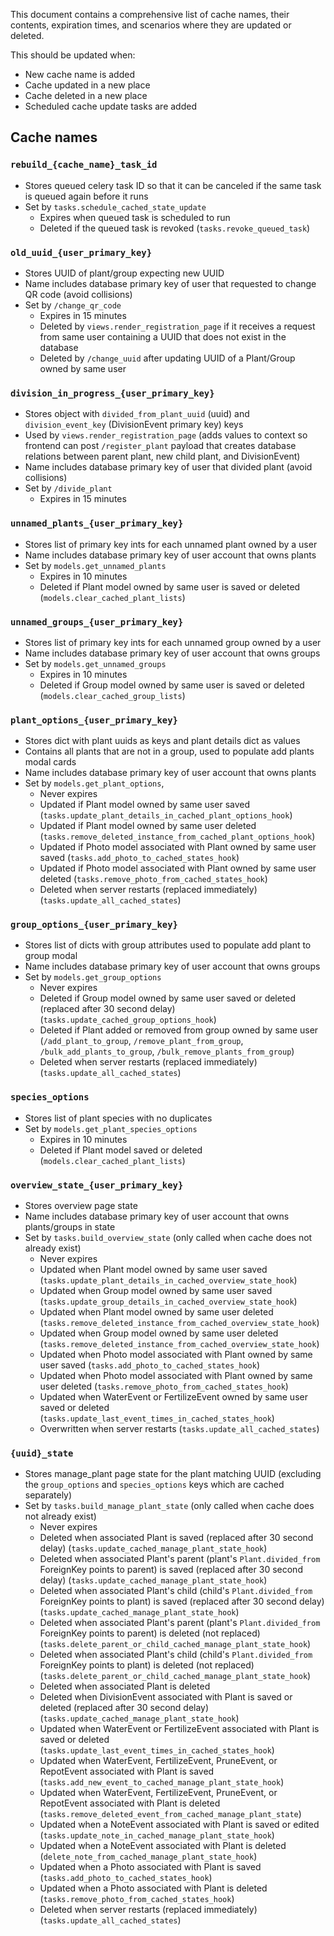 This document contains a comprehensive list of cache names, their contents, expiration times, and scenarios where they are updated or deleted.

This should be updated when:
- New cache name is added
- Cache updated in a new place
- Cache deleted in a new place
- Scheduled cache update tasks are added

## Cache names

### `rebuild_{cache_name}_task_id`
- Stores queued celery task ID so that it can be canceled if the same task is queued again before it runs
- Set by `tasks.schedule_cached_state_update`
  * Expires when queued task is scheduled to run
  * Deleted if the queued task is revoked (`tasks.revoke_queued_task`)

### `old_uuid_{user_primary_key}`
- Stores UUID of plant/group expecting new UUID
- Name includes database primary key of user that requested to change QR code (avoid collisions)
- Set by `/change_qr_code`
  * Expires in 15 minutes
  * Deleted by `views.render_registration_page` if it receives a request from same user containing a UUID that does not exist in the database
  * Deleted by `/change_uuid` after updating UUID of a Plant/Group owned by same user

### `division_in_progress_{user_primary_key}`
- Stores object with `divided_from_plant_uuid` (uuid) and `division_event_key` (DivisionEvent primary key) keys
- Used by `views.render_registration_page` (adds values to context so frontend can post `/register_plant` payload that creates database relations between parent plant, new child plant, and DivisionEvent)
- Name includes database primary key of user that divided plant (avoid collisions)
- Set by `/divide_plant`
  * Expires in 15 minutes

### `unnamed_plants_{user_primary_key}`
- Stores list of primary key ints for each unnamed plant owned by a user
- Name includes database primary key of user account that owns plants
- Set by `models.get_unnamed_plants`
  * Expires in 10 minutes
  * Deleted if Plant model owned by same user is saved or deleted (`models.clear_cached_plant_lists`)

### `unnamed_groups_{user_primary_key}`
- Stores list of primary key ints for each unnamed group owned by a user
- Name includes database primary key of user account that owns groups
- Set by `models.get_unnamed_groups`
  * Expires in 10 minutes
  * Deleted if Group model owned by same user is saved or deleted (`models.clear_cached_group_lists`)

### `plant_options_{user_primary_key}`
- Stores dict with plant uuids as keys and plant details dict as values
- Contains all plants that are not in a group, used to populate add plants modal cards
- Name includes database primary key of user account that owns plants
- Set by `models.get_plant_options`,
  * Never expires
  * Updated if Plant model owned by same user saved (`tasks.update_plant_details_in_cached_plant_options_hook`)
  * Updated if Plant model owned by same user deleted (`tasks.remove_deleted_instance_from_cached_plant_options_hook`)
  * Updated if Photo model associated with Plant owned by same user saved (`tasks.add_photo_to_cached_states_hook`)
  * Updated if Photo model associated with Plant owned by same user deleted (`tasks.remove_photo_from_cached_states_hook`)
  * Deleted when server restarts (replaced immediately) (`tasks.update_all_cached_states`)

### `group_options_{user_primary_key}`
- Stores list of dicts with group attributes used to populate add plant to group modal
- Name includes database primary key of user account that owns groups
- Set by `models.get_group_options`
  * Never expires
  * Deleted if Group model owned by same user saved or deleted (replaced after 30 second delay) (`tasks.update_cached_group_options_hook`)
  * Deleted if Plant added or removed from group owned by same user (`/add_plant_to_group`, `/remove_plant_from_group`, `/bulk_add_plants_to_group`, `/bulk_remove_plants_from_group`)
  * Deleted when server restarts (replaced immediately) (`tasks.update_all_cached_states`)

### `species_options`
- Stores list of plant species with no duplicates
- Set by `models.get_plant_species_options`
  * Expires in 10 minutes
  * Deleted if Plant model saved or deleted (`models.clear_cached_plant_lists`)

### `overview_state_{user_primary_key}`
- Stores overview page state
- Name includes database primary key of user account that owns plants/groups in state
- Set by `tasks.build_overview_state` (only called when cache does not already exist)
  * Never expires
  * Updated when Plant model owned by same user saved (`tasks.update_plant_details_in_cached_overview_state_hook`)
  * Updated when Group model owned by same user saved (`tasks.update_group_details_in_cached_overview_state_hook`)
  * Updated when Plant model owned by same user deleted (`tasks.remove_deleted_instance_from_cached_overview_state_hook`)
  * Updated when Group model owned by same user deleted (`tasks.remove_deleted_instance_from_cached_overview_state_hook`)
  * Updated when Photo model associated with Plant owned by same user saved (`tasks.add_photo_to_cached_states_hook`)
  * Updated when Photo model associated with Plant owned by same user deleted (`tasks.remove_photo_from_cached_states_hook`)
  * Updated when WaterEvent or FertilizeEvent owned by same user saved or deleted (`tasks.update_last_event_times_in_cached_states_hook`)
  * Overwritten when server restarts (`tasks.update_all_cached_states`)

### `{uuid}_state`
- Stores manage_plant page state for the plant matching UUID (excluding the `group_options` and `species_options` keys which are cached separately)
- Set by `tasks.build_manage_plant_state` (only called when cache does not already exist)
  * Never expires
  * Deleted when associated Plant is saved (replaced after 30 second delay) (`tasks.update_cached_manage_plant_state_hook`)
  * Deleted when associated Plant's parent (plant's `Plant.divided_from` ForeignKey points to parent) is saved (replaced after 30 second delay) (`tasks.update_cached_manage_plant_state_hook`)
  * Deleted when associated Plant's child (child's `Plant.divided_from` ForeignKey points to plant) is saved (replaced after 30 second delay) (`tasks.update_cached_manage_plant_state_hook`)
  * Deleted when associated Plant's parent (plant's `Plant.divided_from` ForeignKey points to parent) is deleted (not replaced) (`tasks.delete_parent_or_child_cached_manage_plant_state_hook`)
  * Deleted when associated Plant's child (child's `Plant.divided_from` ForeignKey points to plant) is deleted (not replaced) (`tasks.delete_parent_or_child_cached_manage_plant_state_hook`)
  * Deleted when associated Plant is deleted
  * Deleted when DivisionEvent associated with Plant is saved or deleted (replaced after 30 second delay) (`tasks.update_cached_manage_plant_state_hook`)
  * Updated when WaterEvent or FertilizeEvent associated with Plant is saved or deleted (`tasks.update_last_event_times_in_cached_states_hook`)
  * Updated when WaterEvent, FertilizeEvent, PruneEvent, or RepotEvent associated with Plant is saved (`tasks.add_new_event_to_cached_manage_plant_state_hook`)
  * Updated when WaterEvent, FertilizeEvent, PruneEvent, or RepotEvent associated with Plant is deleted (`tasks.remove_deleted_event_from_cached_manage_plant_state`)
  * Updated when a NoteEvent associated with Plant is saved or edited (`tasks.update_note_in_cached_manage_plant_state_hook`)
  * Updated when a NoteEvent associated with Plant is deleted (`delete_note_from_cached_manage_plant_state_hook`)
  * Updated when a Photo associated with Plant is saved (`tasks.add_photo_to_cached_states_hook`)
  * Updated when a Photo associated with Plant is deleted (`tasks.remove_photo_from_cached_states_hook`)
  * Deleted when server restarts (replaced immediately) (`tasks.update_all_cached_states`)
